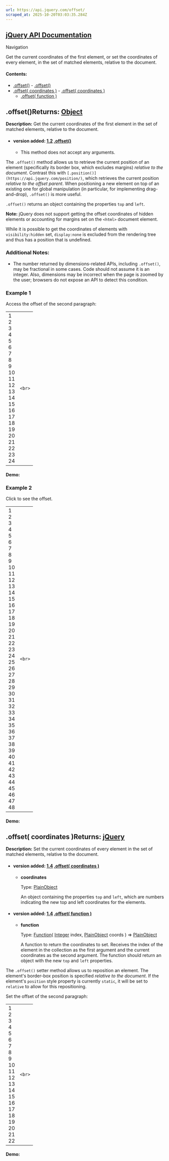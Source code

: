 ```yaml
---
url: https://api.jquery.com/offset/
scraped_at: 2025-10-20T03:03:35.284Z
---
```


## [jQuery API Documentation](https://jquery.com/ "jQuery API Documentation")

Navigation

Get the current coordinates of the first element, or set the coordinates of every element, in the set of matched elements, relative to the document.

#### Contents:

- [.offset()](https://api.jquery.com/offset/#offset1)  - [.offset()](https://api.jquery.com/offset/#offset)
- [.offset( coordinates )](https://api.jquery.com/offset/#offset2)  - [.offset( coordinates )](https://api.jquery.com/offset/#offset-coordinates)
  - [.offset( function )](https://api.jquery.com/offset/#offset-function)

## .offset()Returns: [Object](http://api.jquery.com/Types/\#Object)

**Description:** Get the current coordinates of the first element in the set of matched elements, relative to the document.

- #### version added: [1.2](https://api.jquery.com/category/version/1.2/) [.offset()](https://api.jquery.com/offset/\#offset)

  - This method does not accept any arguments.

The `.offset()` method allows us to retrieve the current position of an element (specifically its border box, which excludes margins) _relative to the document_. Contrast this with `[.position()](https://api.jquery.com/position/)`, which retrieves the current position _relative to the offset parent_. When positioning a new element on top of an existing one for global manipulation (in particular, for implementing drag-and-drop), `.offset()` is more useful.

`.offset()` returns an object containing the properties `top` and `left`.

**Note:** jQuery does not support getting the offset coordinates of hidden elements or accounting for margins set on the `<html>` document element.

While it is possible to get the coordinates of elements with `visibility:hidden` set, `display:none` is excluded from the rendering tree and thus has a position that is undefined.

### Additional Notes:

- The number returned by dimensions-related APIs, including `.offset()`, may be fractional in some cases. Code should not assume it is an integer. Also, dimensions may be incorrect when the page is zoomed by the user; browsers do not expose an API to detect this condition.


### Example 1

Access the offset of the second paragraph:

|     |     |
| --- | --- |
| 1<br>2<br>3<br>4<br>5<br>6<br>7<br>8<br>9<br>10<br>11<br>12<br>13<br>14<br>15<br>16<br>17<br>18<br>19<br>20<br>21<br>22<br>23<br>24 | ```<br>``` |

#### Demo:

### Example 2

Click to see the offset.

|     |     |
| --- | --- |
| 1<br>2<br>3<br>4<br>5<br>6<br>7<br>8<br>9<br>10<br>11<br>12<br>13<br>14<br>15<br>16<br>17<br>18<br>19<br>20<br>21<br>22<br>23<br>24<br>25<br>26<br>27<br>28<br>29<br>30<br>31<br>32<br>33<br>34<br>35<br>36<br>37<br>38<br>39<br>40<br>41<br>42<br>43<br>44<br>45<br>46<br>47<br>48 | ```<br>``` |

#### Demo:

## .offset( coordinates )Returns: [jQuery](http://api.jquery.com/Types/\#jQuery)

**Description:** Set the current coordinates of every element in the set of matched elements, relative to the document.

- #### version added: [1.4](https://api.jquery.com/category/version/1.4/) [.offset( coordinates )](https://api.jquery.com/offset/\#offset-coordinates)

  - **coordinates**

    Type: [PlainObject](http://api.jquery.com/Types/#PlainObject)

    An object containing the properties `top` and `left`, which are numbers indicating the new top and left coordinates for the elements.
- #### version added: [1.4](https://api.jquery.com/category/version/1.4/) [.offset( function )](https://api.jquery.com/offset/\#offset-function)

  - **function**

    Type: [Function](http://api.jquery.com/Types/#Function)( [Integer](http://api.jquery.com/Types/#Integer) index, [PlainObject](http://api.jquery.com/Types/#PlainObject) coords )
     =>
     [PlainObject](http://api.jquery.com/Types/#PlainObject)

    A function to return the coordinates to set. Receives the index of the element in the collection as the first argument and the current coordinates as the second argument. The function should return an object with the new `top` and `left` properties.

The `.offset()` setter method allows us to reposition an element. The element's border-box position is specified _relative to the document_. If the element's `position` style property is currently `static`, it will be set to `relative` to allow for this repositioning.

Set the offset of the second paragraph:

|     |     |
| --- | --- |
| 1<br>2<br>3<br>4<br>5<br>6<br>7<br>8<br>9<br>10<br>11<br>12<br>13<br>14<br>15<br>16<br>17<br>18<br>19<br>20<br>21<br>22 | ```<br>``` |

#### Demo: